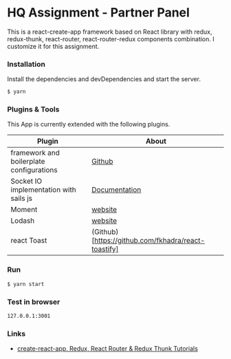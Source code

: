 # HQ Assignment - Partner Panel

This is a react-create-app framework based on React library with redux, redux-thunk, react-router, react-router-redux components combination. I customize it for this assignment.

### Installation

Install the dependencies and devDependencies and start the server.

```sh
$ yarn
```

### Plugins & Tools

This App is currently extended with the following plugins.

| Plugin                                   | About                                                                                  |
| ---------------------------------------- | -------------------------------------------------------------------------------------- |
| framework and boilerplate configurations | [Github](https://github.com/notrab/create-react-app-redux)                             |
| Socket IO implementation with sails js   | [Documentation](https://sailsjs.com/documentation/reference/web-sockets/socket-client) |
| Moment                                   | [website](https://momentjs.com/)                                                       |
| Lodash                                   | [website](https://lodash.com/)                                                         |
| react Toast                              | (Github)[https://github.com/fkhadra/react-toastify]                                    |

### Run

```sh
$ yarn start
```

### Test in browser

```sh
127.0.0.1:3001
```

### Links

* [create-react-app, Redux, React Router & Redux Thunk Tutorials](https://medium.com/@notrab/getting-started-with-create-react-app-redux-react-router-redux-thunk-d6a19259f71f)

